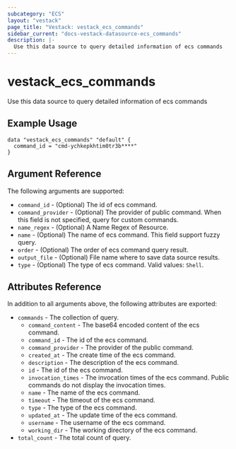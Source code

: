 ```yaml
---
subcategory: "ECS"
layout: "vestack"
page_title: "Vestack: vestack_ecs_commands"
sidebar_current: "docs-vestack-datasource-ecs_commands"
description: |-
  Use this data source to query detailed information of ecs commands
---
```

# vestack_ecs_commands
Use this data source to query detailed information of ecs commands
## Example Usage
```hcl
data "vestack_ecs_commands" "default" {
  command_id = "cmd-ychkepkhtim0tr3b****"
}
```
## Argument Reference
The following arguments are supported:
* `command_id` - (Optional) The id of ecs command.
* `command_provider` - (Optional) The provider of public command. When this field is not specified, query for custom commands.
* `name_regex` - (Optional) A Name Regex of Resource.
* `name` - (Optional) The name of ecs command. This field support fuzzy query.
* `order` - (Optional) The order of ecs command query result.
* `output_file` - (Optional) File name where to save data source results.
* `type` - (Optional) The type of ecs command. Valid values: `Shell`.

## Attributes Reference
In addition to all arguments above, the following attributes are exported:
* `commands` - The collection of query.
    * `command_content` - The base64 encoded content of the ecs command.
    * `command_id` - The id of the ecs command.
    * `command_provider` - The provider of the public command.
    * `created_at` - The create time of the ecs command.
    * `description` - The description of the ecs command.
    * `id` - The id of the ecs command.
    * `invocation_times` - The invocation times of the ecs command. Public commands do not display the invocation times.
    * `name` - The name of the ecs command.
    * `timeout` - The timeout of the ecs command.
    * `type` - The type of the ecs command.
    * `updated_at` - The update time of the ecs command.
    * `username` - The username of the ecs command.
    * `working_dir` - The working directory of the ecs command.
* `total_count` - The total count of query.


